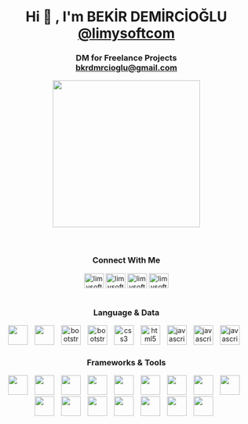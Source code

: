 <h1 align="center">Hi 👋 , I'm BEKİR DEMİRCİOĞLU<br>
<a href="https://www.instagram.com/limysoftcom/" target="blank">@limysoftcom</a>
<h3 align="center">DM for Freelance Projects<br>
<a href="mailto:bkrdmrcioglu@gmail.com">bkrdmrcioglu@gmail.com</a></h3>
</h1>
 <div align="center"> 
<img height="300em"src="https://limysoft.com.tr/icons/deadline.gif" alt"hello world"> <br><br><br>
</div> 
<h3 align="center">Connect With Me</h3>
<p align="center">
	<a href="mailto:bkrdmrcioglu@gmail.com" target="blank"><img align="center" src="https://limysoft.com.tr/icons/gmail.svg" alt="limysoftcom" height="30" width="40"/></a>
    <a href="https://www.instagram.com/limysoftcom/" target="blank"><img align="center" src="https://limysoft.com.tr/icons/instagram.svg" alt="limysoftcom" height="30" width="40"/></a>
	<a href="https://www.twitter.com/limysoftcom" target="blank"><img align="center" src="https://limysoft.com.tr/icons/twitter.svg" alt="limysoftcom" height="30" width="40"/></a>
	<a href="https://linkedin.com/in/limysoftcom" target="blank"><img align="center" src="https://limysoft.com.tr/icons/linkedin.svg" alt="limysoftcom" height="30" width="40"/></a>
	<br>
	<br>
	<h3 align="center">Language & Data</h3>
	<p align="center">
		<a href="#"><img width="40" height="40" src="https://limysoft.com.tr/icons/csharp.svg" style="max-width: 100%;margin-right: 10px;"></a>
        <a href="#"><img width="40" height="40" src="https://limysoft.com.tr/icons/react.svg" style="max-width: 100%;margin-right: 10px;"></a>
        <a href="#"><img src="https://limysoft.com.tr/icons/tailwindcss.svg" alt="bootstrap" width="40" height="40" style="max-width: 100%;margin-right: 10px;"></a>
		<a href="#"><img src="https://limysoft.com.tr/icons/bootstrap.svg" alt="bootstrap" width="40" height="40" style="max-width: 100%;margin-right: 10px;"></a>
		<a href="#"><img src="https://limysoft.com.tr/icons/css3.svg" alt="css3" width="40" height="40" style="max-width: 100%;margin-right: 10px;"></a>
		<a href="#"><img src="https://limysoft.com.tr/icons/html5.svg" alt="html5" width="40" height="40" style="max-width: 100%;margin-right: 10px;"></a>
		<a href="#"><img src="https://limysoft.com.tr/icons/javascript.svg" alt="javascript" width="40" height="40" style="max-width: 100%;margin-right: 10px;"></a>
        <a href="#"><img src="https://limysoft.com.tr/icons/sqlserver.svg" alt="javascript" width="40" height="40" style="max-width: 100%;margin-right: 10px;"></a>
        <a href="#"><img src="https://limysoft.com.tr/icons/mysql.svg" alt="javascript" width="40" height="40" style="max-width: 100%;margin-right: 10px;"></a>
	</p>
	<h3 align="center">Frameworks & Tools</h3>
	<p align="center">
    	<a href="#"><img width="40" height="40" src="https://limysoft.com.tr/icons/dotnetcore.svg" style="max-width: 100%;margin-right: 10px;margin-right: 10px;"></a>
		<a href="#"><img width="40" height="40" src="https://limysoft.com.tr/icons/nextjs.svg" style="max-width: 100%;margin-right: 10px;margin-right: 10px;"></a>
		<a href="#"><img width="40" height="40" src="https://limysoft.com.tr/icons/linux.svg" style="max-width: 100%;margin-right: 10px;"></a>
        <a href="#"><img width="40" height="40" src="https://limysoft.com.tr/icons/windows.svg" style="max-width: 100%;margin-right: 10px;"></a>
		<a href="#"><img width="40" height="40" src="https://limysoft.com.tr/icons/nginx.svg" style="max-width: 100%;margin-right: 10px;"></a>
		<a href="#"><img width="40" height="40" src="https://limysoft.com.tr/icons/visualstudio.svg" style="max-width: 100%;margin-right: 10px;"></a>
        <a href="#"><img width="40" height="40" src="https://limysoft.com.tr/icons/vscode.svg" style="max-width: 100%;margin-right: 10px;"></a>
        <a href="#"><img width="40" height="40" src="https://limysoft.com.tr/icons/ws.svg" style="max-width: 100%;margin-right: 10px;"></a>
        <a href="#"><img width="40" height="40" src="https://limysoft.com.tr/icons/dg.svg" style="max-width: 100%;margin-right: 10px;"></a>
        <a href="#"><img width="40" height="40" src="https://limysoft.com.tr/icons/iterm.svg" style="max-width: 100%;margin-right: 10px;"></a>
  <a href="#"><img width="40" height="40" src="https://limysoft.com.tr/icons/cs.svg" style="max-width: 100%;margin-right: 10px;"></a>
  <a href="#"><img width="40" height="40" src="https://limysoft.com.tr/icons/ai.svg" style="max-width: 100%;margin-right: 10px;"></a>
		<a href="#"><img width="40" height="40" src="https://limysoft.com.tr/icons/vercel.svg" style="max-width: 100%;margin-right: 10px;"></a>
        <a href="#"><img width="40" height="40" src="https://limysoft.com.tr/icons/postman.svg" style="max-width: 100%;margin-right: 10px;"></a>
        <a href="#"><img width="40" height="40" src="https://limysoft.com.tr/icons/git.svg" style="max-width: 100%;margin-right: 10px;"></a>
        <a href="#"><img width="40" height="40" src="https://limysoft.com.tr/icons/filezilla.svg" style="max-width: 100%;margin-right: 10px;"></a>
    </p>
